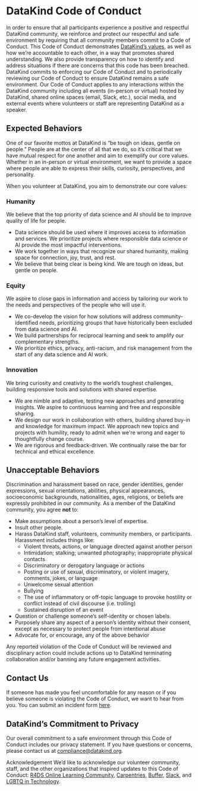 # DataKind Code of Conduct

In order to ensure that all participants experience a positive and respectful DataKind community, we reinforce and protect our respectful and safe environment by requiring that all community members commit to a Code of Conduct. This Code of Conduct demonstrates [DataKind’s values](https://www.datakind.org/our-story), as well as how we’re accountable to each other, in a way that promotes shared understanding. We also provide transparency on how to identify and address situations if there are concerns that this code has been breached. DataKind commits to enforcing our Code of Conduct and to periodically reviewing our Code of Conduct to ensure DataKind remains a safe environment. Our Code of Conduct applies to any interactions within the DataKind community including all events (in-person or virtual) hosted by DataKind, shared online spaces (email, Slack, etc.), social media, and external events where volunteers or staff are representing DataKind as a speaker.

## Expected Behaviors
One of our favorite mottos at DataKind is “be tough on ideas, gentle on people.” People are at the center of all that we do, so it’s critical that we have mutual respect for one another and aim to exemplify our core values. Whether in an in-person or virtual environment, we want to provide a space where people are able to express their skills, curiosity, perspectives, and personality. 

When you volunteer at DataKind, you aim to demonstrate our core values:

### Humanity
We believe that the top priority of data science and AI should be to improve quality of life for people.
* Data science should be used where it improves access to information and services. We prioritize projects where responsible data science or AI provide the most impactful interventions.
* We work together in ways that recognize our shared humanity, making space for connection, joy, trust, and rest.
* We believe that being clear is being kind. We are tough on ideas, but gentle on people. 

### Equity
We aspire to close gaps in information and access by tailoring our work to the needs and perspectives of the people who will use it.
* We co-develop the vision for how solutions will address community-identified needs, prioritizing groups that have historically been excluded from data science and AI. 
* We build partnerships for reciprocal learning and seek to amplify our complementary strengths. 
* We prioritize ethics, privacy, anti-racism, and risk management from the start of any data science and AI work. 

### Innovation
We bring curiosity and creativity to the world’s toughest challenges, building responsive tools and solutions with shared expertise. 
* We are nimble and adaptive, testing new approaches and generating insights. We aspire to continuous learning and free and responsible sharing.
* We design our work in collaboration with others, building shared buy-in and knowledge for maximum impact. We approach new topics and projects with humility, ready to admit when we're wrong and eager to thoughtfully change course. 
* We are rigorous and feedback-driven. We continually raise the bar for technical and ethical excellence.

## Unacceptable Behaviors
Discrimination and harassment based on race, gender identities, gender expressions, sexual orientations, abilities, physical appearances, socioeconomic backgrounds, nationalities, ages, religions, or beliefs are expressly prohibited in our community. As a member of the DataKind community, you agree **not** to:

* Make assumptions about a person’s level of expertise.
* Insult other people.
* Harass DataKind staff, volunteers, community members, or participants. Harassment includes things like:
  * Violent threats, actions, or language directed against another person
  * Intimidation; stalking; unwanted photography; inappropriate physical contacts
  * Discriminatory or derogatory language or actions 
  * Posting or use of sexual, discriminatory, or violent imagery, comments, jokes, or language
  * Unwelcome sexual attention
  * Bullying 
  * The use of inflammatory or off-topic language to provoke hostility or conflict instead of civil discourse (i.e. trolling)
  * Sustained disruption of an event
* Question or challenge someone’s self-identity or chosen labels 
* Purposely share any aspect of a person’s identity without their consent, except as necessary to protect people from intentional abuse
* Advocate for, or encourage, any of the above behavior
 
Any reported violation of the Code of Conduct will be reviewed and disciplinary action could include actions up to DataKind terminating collaboration and/or banning any future engagement activities. 
 
## Contact Us
If someone has made you feel uncomfortable for any reason or if you believe someone is violating the Code of Conduct, we want to hear from you. You can submit an incident form [here](https://forms.gle/158HYrYNf95NQBo69).

## DataKind’s Commitment to Privacy
Our overall commitment to a safe environment through this Code of Conduct includes our privacy statement. If you have questions or concerns, please contact us at compliance@datakind.org. 

Acknowledgement
We’d like to acknowledge our volunteer community, staff, and the other organizations that inspired updates to this Code of Conduct: [R4DS Online Learning Community](https://www.rfordatasci.com/conduct/), [Carpentries](https://docs.google.com/forms/d/e/1FAIpQLSdi0wbplgdydl_6rkVtBIVWbb9YNOHQP_XaANDClmVNu0zs-w/viewform), [Buffer](https://buffer.com/resources/code-of-conduct/), [Slack](https://api.slack.com/community/code-of-conduct), and [LGBTQ in Technology](https://lgbtq.technology/coc.html).
